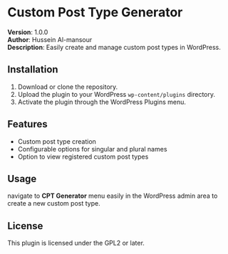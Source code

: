# Custom Post Type Generator

**Version**: 1.0.0  
**Author**: Hussein Al-mansour  
**Description**: Easily create and manage custom post types in WordPress.

## Installation

1. Download or clone the repository.
2. Upload the plugin to your WordPress `wp-content/plugins` directory.
3. Activate the plugin through the WordPress Plugins menu.

## Features

- Custom post type creation
- Configurable options for singular and plural names
- Option to view registered custom post types

## Usage

navigate to  **CPT Generator** menu easily in the WordPress admin area to create a new custom post type.

## License

This plugin is licensed under the GPL2 or later.
